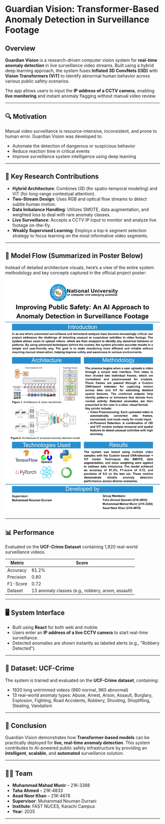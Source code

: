 # Guardian Vision: Transformer-Based Anomaly Detection in Surveillance Footage

## Overview

**Guardian Vision** is a research-driven computer vision system for **real-time anomaly detection** in live surveillance video streams. Built using a hybrid deep learning approach, the system fuses **Inflated 3D ConvNets (I3D)** with **Vision Transformers (ViT)** to identify abnormal human behavior across various public safety scenarios.

The app allows users to input the **IP address of a CCTV camera**, enabling **live monitoring** and instant anomaly flagging without manual video review.

---

## 🔍 Motivation

Manual video surveillance is resource-intensive, inconsistent, and prone to human error. Guardian Vision was developed to:
- Automate the detection of dangerous or suspicious behavior
- Reduce reaction time in critical events
- Improve surveillance system intelligence using deep learning

---

## 🧠 Key Research Contributions

- **Hybrid Architecture**: Combines I3D (for spatio-temporal modeling) and ViT (for long-range contextual attention).
- **Two-Stream Design**: Uses RGB and optical flow streams to detect subtle human motion.
- **Data Imbalance Handling**: Utilizes SMOTE, data augmentation, and weighted loss to deal with rare anomaly classes.
- **Live Surveillance**: Accepts a CCTV IP input to monitor and analyze live footage on-the-fly.
- **Weakly Supervised Learning**: Employs a top-k segment selection strategy to focus learning on the most informative video segments.

---

## 🧪 Model Flow (Summarized in Poster Below)

Instead of detailed architecture visuals, here’s a view of the entire system methodology and key concepts captured in the official project poster:

![Guardian Vision Poster](./documents/poster.jpg)

---

## 📊 Performance

Evaluated on the **UCF-Crime Dataset** containing 1,920 real-world surveillance videos.  

| Metric     | Score     |
|------------|-----------|
| Accuracy   | 81.2%     |
| Precision  | 0.80      |
| F1-Score   | 0.72      |
| Dataset    | 13 anomaly classes (e.g., robbery, arson, assault) |

---

## 🖥️ System Interface

- Built using **React** for both web and mobile.
- Users enter an **IP address of a live CCTV camera** to start real-time surveillance.
- Detected anomalies are shown instantly as labeled alerts (e.g., "Robbery Detected").

---

## 📂 Dataset: UCF-Crime

The system is trained and evaluated on the **UCF-Crime dataset**, containing:

- 1920 long untrimmed videos (960 normal, 960 abnormal)
- 13 real-world anomaly types:
  Abuse, Arrest, Arson, Assault, Burglary, Explosion, Fighting, Road Accidents, Robbery, Shooting, Shoplifting, Stealing, Vandalism

---

## 📌 Conclusion

Guardian Vision demonstrates how **Transformer-based models** can be practically deployed for **live, real-time anomaly detection**. This system contributes to AI-powered public safety infrastructure by providing an **intelligent**, **scalable**, and **automated** surveillance solution.

---


## 👨‍💻 Team
- **Muhammad Mahad Munir** – 21K-3388
- **Taha Ahmed** – 21K-4833    
- **Asad Noor Khan** – 21K-4678  
- **Supervisor**: Muhammad Nouman Durrani  
- **Institute**: FAST NUCES, Karachi Campus  
- **Year**: 2025

---


